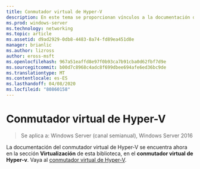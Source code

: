 ```yaml
---
title: Conmutador virtual de Hyper-V
description: En este tema se proporcionan vínculos a la documentación del conmutador virtual de Hyper-V para Windows Server 2016.
ms.prod: windows-server
ms.technology: networking
ms.topic: article
ms.assetid: d9ad2929-0db8-4483-8a74-fd89ea451d8e
manager: brianlic
ms.author: lizross
author: eross-msft
ms.openlocfilehash: 967a51eaffd8e97f0b93ca7b91cba0d62fbf7d9e
ms.sourcegitcommit: b00d7c8968c4adc8f699dbee694afe6ed36bc9de
ms.translationtype: MT
ms.contentlocale: es-ES
ms.lasthandoff: 04/08/2020
ms.locfileid: "80860158"
---
```

# <a name="hyper-v-virtual-switch"></a>Conmutador virtual de Hyper-V

>Se aplica a: Windows Server (canal semianual), Windows Server 2016

La documentación del conmutador virtual de Hyper-V se encuentra ahora en la sección **Virtualización** de esta biblioteca, en el **conmutador virtual de Hyper-v**. Vaya al [conmutador virtual de Hyper-V](https://docs.microsoft.com/windows-server/virtualization/hyper-v-virtual-switch/hyper-v-virtual-switch).
